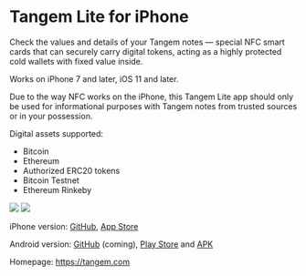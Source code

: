 # Tangem Lite for iPhone

Check the values and details of your Tangem notes — special NFC smart cards that can securely carry digital tokens, acting as a highly protected cold wallets with fixed value inside.

Works on iPhone 7 and later, iOS 11 and later.

Due to the way NFC works on the iPhone, this Tangem Lite app should only be used for informational purposes with Tangem notes from trusted sources or in your possession.

Digital assets supported:
* Bitcoin
* Ethereum
* Authorized ERC20 tokens
* Bitcoin Testnet
* Ethereum Rinkeby

[<img src="https://upload.wikimedia.org/wikipedia/commons/0/0f/Available_on_the_App_Store_%28black%29_SVG.svg">](https://itunes.apple.com/app/tangem-lite/id1354868448)
[<img src="https://upload.wikimedia.org/wikipedia/commons/c/cd/Get_it_on_Google_play.svg">](https://play.google.com/store/apps/details?id=com.tangem.wallet)

iPhone version: [GitHub](https://github.com/TangemCash/tangem-lite), [App Store](https://itunes.apple.com/app/tangem-lite/id1354868448)

Android version:
[GitHub](https://github.com/TangemCash/tangem-access) (coming), 
[Play Store](https://play.google.com/store/apps/details?id=com.tangem.wallet)
and
[APK](https://tangem.com/apk)

Homepage: https://tangem.com

